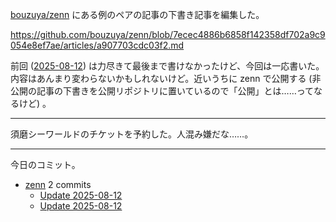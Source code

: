 [bouzuya/zenn] にある例のペアの記事の下書き記事を編集した。

<https://github.com/bouzuya/zenn/blob/7ecec4886b6858f142358df702a9c9054e8ef7ae/articles/a907703cdc03f2.md>

前回 ([2025-08-12]) は力尽きて最後まで書けなかったけど、今回は一応書いた。内容はあんまり変わらないかもしれないけど。近いうちに zenn で公開する (非公開の記事の下書きを公開リポジトリに置いているので「公開」とは……ってなるけど) 。

---

須磨シーワールドのチケットを予約した。人混み嫌だな……。

---

今日のコミット。

- [zenn](https://github.com/bouzuya/zenn) 2 commits
  - [Update 2025-08-12](https://github.com/bouzuya/zenn/commit/7ecec4886b6858f142358df702a9c9054e8ef7ae)
  - [Update 2025-08-12](https://github.com/bouzuya/zenn/commit/be66a41f18aec16b7864ef9dd781139f101c71b8)

[2025-08-12]: https://blog.bouzuya.net/2025/08/12/
[bouzuya/zenn]: https://github.com/bouzuya/zenn
